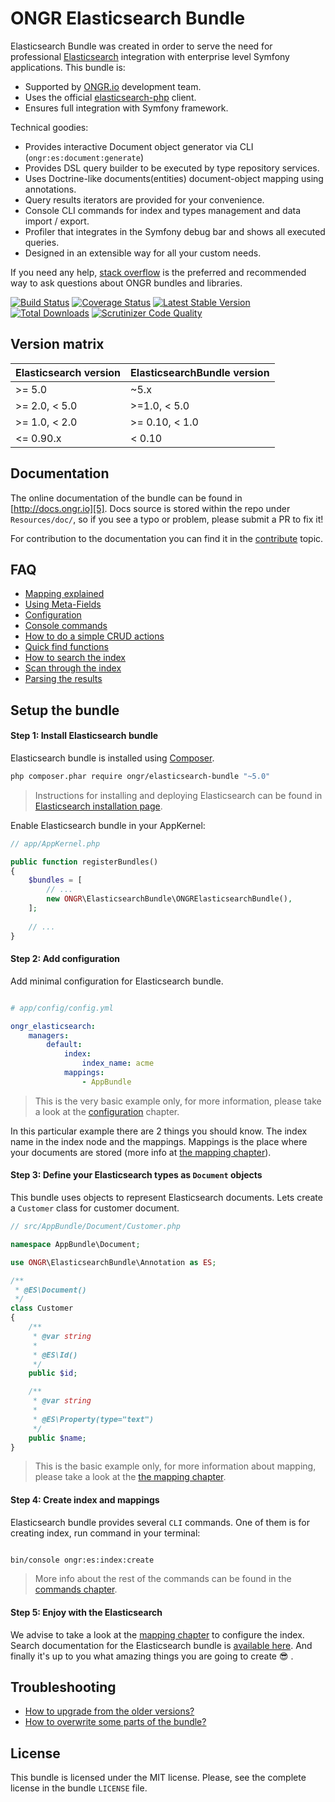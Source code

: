 # ONGR Elasticsearch Bundle

Elasticsearch Bundle was created in order to serve the need for
professional [Elasticsearch][1] integration with enterprise level Symfony
applications. This bundle is:

* Supported by [ONGR.io][2] development team.
* Uses the official [elasticsearch-php][3] client.
* Ensures full integration with Symfony framework.

Technical goodies:

* Provides interactive Document object generator via CLI (`ongr:es:document:generate`)
* Provides DSL query builder to be executed by type repository services.
* Uses Doctrine-like documents(entities) document-object mapping using annotations.
* Query results iterators are provided for your convenience.
* Console CLI commands for index and types management and data import / export.
* Profiler that integrates in the Symfony debug bar and shows all executed queries.
* Designed in an extensible way for all your custom needs.

If you need any help, [stack overflow][4]
is the preferred and recommended way to ask questions about ONGR bundles and libraries.


[![Build Status](https://travis-ci.org/ongr-io/ElasticsearchBundle.svg?branch=master)](https://travis-ci.org/ongr-io/ElasticsearchBundle)
[![Coverage Status](https://coveralls.io/repos/ongr-io/ElasticsearchBundle/badge.svg?branch=master&service=github)](https://coveralls.io/github/ongr-io/ElasticsearchBundle?branch=master)
[![Latest Stable Version](https://poser.pugx.org/ongr/elasticsearch-bundle/v/stable)](https://packagist.org/packages/ongr/elasticsearch-bundle)
[![Total Downloads](https://poser.pugx.org/ongr/elasticsearch-bundle/downloads)](https://packagist.org/packages/ongr/elasticsearch-bundle)
[![Scrutinizer Code Quality](https://scrutinizer-ci.com/g/ongr-io/ElasticsearchBundle/badges/quality-score.png?b=master)](https://scrutinizer-ci.com/g/ongr-io/ElasticsearchBundle/?branch=master)


## Version matrix

| Elasticsearch version | ElasticsearchBundle version |
| --------------------- | --------------------------- |
| >= 5.0                | ~5.x                        |
| >= 2.0, < 5.0         | >=1.0, < 5.0                |
| >= 1.0, < 2.0         | >= 0.10, < 1.0              |
| <= 0.90.x             | < 0.10                      |

## Documentation

The online documentation of the bundle can be found in [http://docs.ongr.io][5].
Docs source is stored within the repo under `Resources/doc/`, so if you see a typo or problem, please submit a PR to fix it!

For contribution to the documentation you can find it in the [contribute][6] topic.

## FAQ
* [Mapping explained][7]
* [Using Meta-Fields][8]
* [Configuration][9]
* [Console commands][10]
* [How to do a simple CRUD actions][11]
* [Quick find functions][12]
* [How to search the index][13]
* [Scan through the index][14]
* [Parsing the results][15]

## Setup the bundle

#### Step 1: Install Elasticsearch bundle

Elasticsearch bundle is installed using [Composer][16].

```bash
php composer.phar require ongr/elasticsearch-bundle "~5.0"

```

> Instructions for installing and deploying Elasticsearch can be found in
 [Elasticsearch installation page][17].

Enable Elasticsearch bundle in your AppKernel:

```php
// app/AppKernel.php

public function registerBundles()
{
    $bundles = [
        // ...
        new ONGR\ElasticsearchBundle\ONGRElasticsearchBundle(),
    ];
    
    // ...
}

```

#### Step 2: Add configuration

Add minimal configuration for Elasticsearch bundle.

```yaml

# app/config/config.yml

ongr_elasticsearch:
    managers:
        default:
            index:
                index_name: acme
            mappings:
                - AppBundle

```

> This is the very basic example only, for more information, please take a look at the [configuration][9] chapter.

In this particular example there are 2 things you should know. The index name in the index node and the mappings.
 Mappings is the place where your documents are stored (more info at [the mapping chapter][7]).


#### Step 3: Define your Elasticsearch types as `Document` objects

This bundle uses objects to represent Elasticsearch documents. Lets create a `Customer` class for customer document.

```php
// src/AppBundle/Document/Customer.php

namespace AppBundle\Document;

use ONGR\ElasticsearchBundle\Annotation as ES;

/**
 * @ES\Document()
 */
class Customer
{
    /**
     * @var string
     *
     * @ES\Id()
     */
    public $id;

    /**
     * @var string
     *
     * @ES\Property(type="text")
     */
    public $name;
}

```

> This is the basic example only, for more information about mapping, please take a look
 at the [the mapping chapter][7].


#### Step 4: Create index and mappings

Elasticsearch bundle provides several `CLI` commands. One of them is for creating index, run command in your terminal:

```bash

bin/console ongr:es:index:create

```

> More info about the rest of the commands can be found in the [commands chapter][10].


#### Step 5: Enjoy with the Elasticsearch

We advise to take a look at the [mapping chapter][7] to configure the index.
Search documentation for the Elasticsearch bundle is [available here][13].
And finally it's up to you what amazing things you are going to create :sunglasses: .

## Troubleshooting
* [How to upgrade from the older versions?][18]
* [How to overwrite some parts of the bundle?][19]

## License

This bundle is licensed under the MIT license. Please, see the complete license
in the bundle `LICENSE` file.



[1]: https://www.elastic.co/products/elasticsearch
[2]: http://ongr.io
[3]: https://github.com/elastic/elasticsearch-php
[4]: http://stackoverflow.com/questions/tagged/ongr
[5]: http://docs.ongr.io/ElasticsearchBundle
[6]: http://docs.ongr.io/common/Contributing
[7]: http://docs.ongr.io/ElasticsearchBundle/mapping
[8]: http://docs.ongr.io/ElasticsearchBundle/meta_fields
[9]: http://docs.ongr.io/ElasticsearchBundle/configuration
[10]: http://docs.ongr.io/ElasticsearchBundle/commands
[11]: http://docs.ongr.io/ElasticsearchBundle/crud
[12]: http://docs.ongr.io/ElasticsearchBundle/find_functions
[13]: http://docs.ongr.io/ElasticsearchBundle/search
[14]: http://docs.ongr.io/ElasticsearchBundle/scan
[15]: http://docs.ongr.io/ElasticsearchBundle/results_parsing
[16]: https://getcomposer.org
[17]: https://www.elastic.co/downloads/elasticsearch
[18]: http://docs.ongr.io/ElasticsearchBundle/upgrade
[19]: http://docs.ongr.io/ElasticsearchBundle/overwriting_bundle
